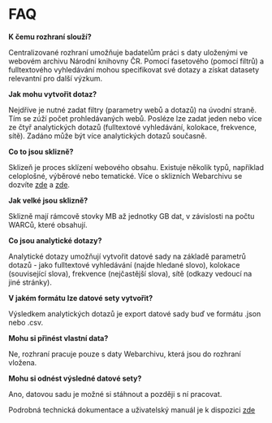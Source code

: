 # FAQ

**K čemu rozhraní slouží?** 

Centralizované rozhraní umožňuje badatelům práci s daty uloženými ve webovém archivu Národní knihovny ČR. Pomocí fasetového (pomocí filtrů) a fulltextového vyhledávání mohou specifikovat své dotazy a získat datasety relevantní pro další výzkum.

**Jak mohu vytvořit dotaz?**

Nejdříve je nutné zadat filtry (parametry webů a dotazů) na úvodní straně. Tím se zúží počet prohledávaných webů. Posléze lze zadat jeden nebo více ze čtyř analytických dotazů (fulltextové vyhledávání, kolokace, frekvence, sítě). Zadáno může být více analytických dotazů současně.

**Co to jsou sklizně?**

Sklizeň je proces sklízení webového obsahu. Existuje několik typů, například celoplošné, výběrové nebo tematické. Více o sklizních Webarchivu se dozvíte [zde](https://www.webarchiv.cz/cs/o-webarchivu) a [zde](http://invenio.nusl.cz/record/432325).

**Jak velké jsou sklizně?** 

Sklizně mají rámcově stovky MB až jednotky GB dat, v závislosti na počtu WARCů, které obsahují.

**Co jsou analytické dotazy?**

Analytické dotazy umožňují vytvořit datové sady na základě parametrů dotazů - jako  fulltextové vyhledávání (najde hledané slovo), kolokace (související slova), frekvence (nejčastější slova), sítě (odkazy vedoucí na jiné stránky).

**V jakém formátu lze datové sety vytvořit?** 

Výsledkem analytických dotazů je export datové sady buď ve formátu .json nebo .csv. 

**Mohu si přinést vlastní data?**

Ne, rozhraní pracuje pouze s daty Webarchivu, která jsou do rozhraní vložena.

**Mohu si odnést výsledné datové sety?**

Ano, datovou sadu je možné si stáhnout a později s ní pracovat. 

Podrobná technická dokumentace a uživatelský manuál je k dispozici [zde](https://github.com/WebarchivCZ/WACloud_Docs)
